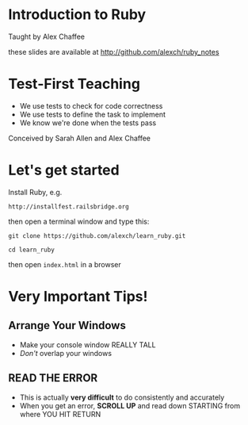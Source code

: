 # Introduction to Ruby

Taught by Alex Chaffee

these slides are available at <http://github.com/alexch/ruby_notes>

# Test-First Teaching

* We use tests to check for code correctness
* We use tests to define the task to implement
* We know we're done when the tests pass

Conceived by Sarah Allen and Alex Chaffee

# Let's get started

Install Ruby, e.g.

    http://installfest.railsbridge.org

then open a terminal window and type this:

    git clone https://github.com/alexch/learn_ruby.git

    cd learn_ruby

then open `index.html` in a browser

# Very Important Tips!

## Arrange Your Windows

  * Make your console window REALLY TALL
  * *Don't* overlap your windows

## READ THE ERROR

  * This is actually **very difficult** to do consistently and accurately
  * When you get an error, **SCROLL UP** and read down STARTING from where YOU HIT RETURN

